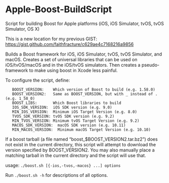 # Apple-Boost-BuildScript
Script for building Boost for Apple platforms (iOS, iOS Simulator, tvOS, tvOS Simulator, OS X)

This is a new location for my previous GIST:
    https://gist.github.com/faithfracture/c629ae4c7168216a9856

Builds a Boost framework for iOS, iOS Simulator, tvOS, tvOS Simulator, and macOS.
Creates a set of universal libraries that can be used on iOS/tvOS/macOS and in the
iOS/tvOS simulators. Then creates a pseudo-framework to make using boost in Xcode
less painful.

To configure the script, define:
```
   BOOST_VERSION:    Which version of Boost to build (e.g. 1.58.0)
   BOOST_VERSION2:   Same as BOOST_VERSION, but with _ instead of . (e.g. 1_58_0)
   BOOST_LIBS:       Which Boost libraries to build
   IOS_SDK_VERSION:  iOS SDK version (e.g. 9.0)
   MIN_IOS_VERSION:  Minimum iOS Target Version (e.g. 8.0)
   TVOS_SDK_VERSION: tvOS SDK version (e.g. 9.2)
   MIN_TVOS_VERSION: Minimum tvOS Target Version (e.g. 9.2)
   MACOS_SDK_VERSION:  macOS SDK version (e.g. 10.11)
   MIN_MACOS_VERSION:  Minimum macOS Target Version (e.g. 10.10)
```

If a boost tarball (a file named “boost_$BOOST_VERSION2.tar.bz2”) does not
exist in the current directory, this script will attempt to download the
version specified by BOOST_VERSION2. You may also manually place a matching 
tarball in the current directory and the script will use that.

usage: `./boost.sh [{-ios,-tvos,-macos} ...] options`

Run `./boost.sh -h` for descriptions of all options.
